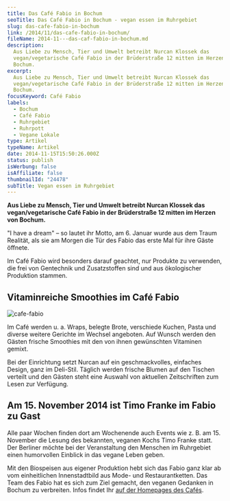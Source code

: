 ```yaml
---
title: Das Café Fabio in Bochum
seoTitle: Das Café Fabio in Bochum - vegan essen im Ruhrgebiet
slug: das-cafe-fabio-in-bochum
link: /2014/11/das-cafe-fabio-in-bochum/
fileName: 2014-11---das-caf-fabio-in-bochum.md
description:
  Aus Liebe zu Mensch, Tier und Umwelt betreibt Nurcan Klossek das
  vegan/vegetarische Café Fabio in der Brüderstraße 12 mitten im Herzen von
  Bochum.
excerpt:
  Aus Liebe zu Mensch, Tier und Umwelt betreibt Nurcan Klossek das
  vegan/vegetarische Café Fabio in der Brüderstraße 12 mitten im Herzen von
  Bochum.
focusKeyword: Café Fabio
labels:
  - Bochum
  - Café Fabio
  - Ruhrgebiet
  - Ruhrpott
  - Vegane Lokale
type: Artikel
typeName: Artikel
date: 2014-11-15T15:50:26.000Z
status: publish
isWerbung: false
isAffiliate: false
thumbnailId: "24478"
subTitle: Vegan essen im Ruhrgebiet
---
```


<strong>Aus Liebe zu Mensch, Tier und Umwelt betreibt Nurcan Klossek das
vegan/vegetarische Café Fabio in der Brüderstraße 12 mitten im Herzen von
Bochum.</strong>

"I have a dream" – so lautet ihr Motto, am 6. Januar wurde aus dem Traum
Realität, als sie am Morgen die Tür des Fabio das erste Mal für ihre Gäste
öffnete.

Im Café Fabio wird besonders darauf geachtet, nur Produkte zu verwenden, die
frei von Gentechnik und Zusatzstoffen sind und aus ökologischer Produktion
stammen.

## Vitaminreiche Smoothies im Café Fabio

![cafe-fabio](http://cardamonchai.com/wp-content/uploads/2019/06/Timo-Franke-im-Café-Fabio-400x566.jpg "Bildmaterial: Café Fabio Bochum")

Im Café werden u. a. Wraps, belegte Brote, verschiede Kuchen, Pasta und diverse
weitere Gerichte im Wechsel angeboten. Auf Wunsch werden den Gästen frische
Smoothies mit den von ihnen gewünschten Vitaminen gemixt.

Bei der Einrichtung setzt Nurcan auf ein geschmackvolles, einfaches Design, ganz
im Deli-Stil. Täglich werden frische Blumen auf den Tischen verteilt und den
Gästen steht eine Auswahl von aktuellen Zeitschriften zum Lesen zur Verfügung.

## Am 15. November 2014 ist Timo Franke im Fabio zu Gast

Alle paar Wochen finden dort am Wochenende auch Events wie z. B. am 15. November
die Lesung des bekannten, veganen Kochs Timo Franke statt. Der Berliner möchte
bei der Veranstaltung den Menschen im Ruhrgebiet einen humorvollen Einblick in
das vegane Leben geben.

Mit den Biospeisen aus eigener Produktion hebt sich das Fabio ganz klar ab vom
einheitlichen Innenstadtbild aus Mode- und Restaurantketten. Das Team des Fabio
hat es sich zum Ziel gemacht, den veganen Gedanken in Bochum zu verbreiten.
Infos findet Ihr
<a href="https://www.cafefabio.com" target="_blank" rel="noopener nofollow">auf
der Homepages des Cafés</a>.
